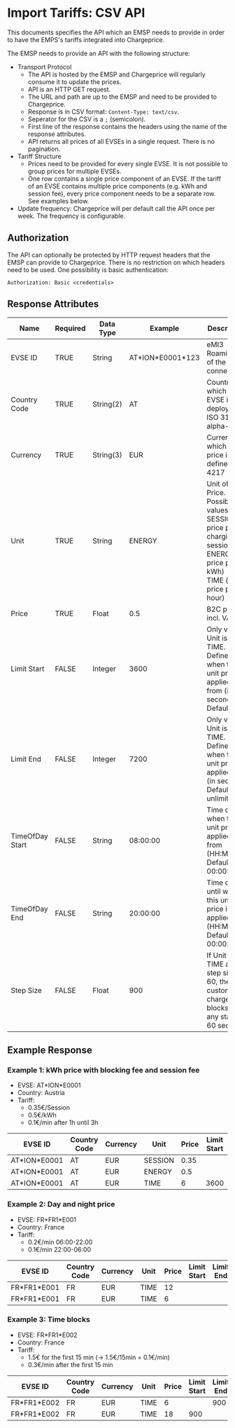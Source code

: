 # Import Tariffs: CSV API

This documents specifies the API which an EMSP needs to provide in order to have
the EMPS's tariffs integrated into Chargeprice.

The EMSP needs to provide an API with the following structure:

- Transport Protocol
  - The API is hosted by the EMSP and Chargeprice will regularly consume it to
    update the prices.
  - API is an HTTP GET request.
  - The URL and path are up to the EMSP and need to be provided to Chargeprice.
  - Response is in CSV format: `Content-Type: text/csv`.
  - Seperator for the CSV is a `;` (semicolon).
  - First line of the response contains the headers using the name of the
    response attributes.
  - API returns all prices of all EVSEs in a single request. There is no
    pagination.
- Tariff Structure
  - Prices need to be provided for every single EVSE. It is not possible to
    group prices for multiple EVSEs.
  - One row contains a single price component of an EVSE. If the tariff of an
    EVSE contains multiple price components (e.g. kWh and session fee), every
    price component needs to be a separate row. See examples below.
- Update frequency: Chargeprice will per default call the API once per week. The
  frequency is configurable.

## Authorization

The API can optionally be protected by HTTP request headers that the EMSP can
provide to Chargeprice. There is no restriction on which headers need to be
used. One possibility is basic authentication:

```http
Authorization: Basic <credentials>
```


## Response Attributes

| **Name**        | **Required** | **Data Type** | **Example**        | **Description**                                                                                                                |
|-----------------|--------------|---------------|--------------------|--------------------------------------------------------------------------------------------------------------------------------|
| EVSE ID         | TRUE         | String        | AT\*ION\*E0001*123 | eMI3 Roaming ID of the connector                                                                                               |
| Country Code    | TRUE         | String(2)     | AT                 | Country in which the EVSE is deployed. ISO 3166-1 alpha-2                                                                      |
| Currency        | TRUE         | String(3)     | EUR                | Currency in which the price is defined. ISO 4217                                                                               |
| Unit            | TRUE         | String        | ENERGY             | Unit of the Price. Possible values:<br>SESSION (= price per charging session)<br>ENERGY (= price per kWh)<br>TIME (= price per hour) |
| Price           | TRUE         | Float         | 0.5                | B2C price incl. VAT                                                                                                            |
| Limit Start     | FALSE        | Integer       | 3600               | Only valid if Unit is TIME.<br>Defines when this unit price is applied from (in seconds) Default: 0                                |
| Limit End       | FALSE        | Integer       | 7200               | Only valid if Unit is TIME.<br>Defines until when this unit price is applied to (in seconds) Default: unlimited                    |
| TimeOfDay Start | FALSE        | String        | 08:00:00           | Time of day when this unit price is applied from (HH:MM:SS) Default: 00:00:00                                                  |
| TimeOfDay End   | FALSE        | String        | 20:00:00           | Time of day until when this unit price is applied to (HH:MM:SS) Default: 00:00:00                                              |
| Step Size       | FALSE        | Float         | 900                | If Unit is TIME and step size is 60, the customer is charged in blocks of any started 60 seconds.                              |

## Example Response

### Example 1: kWh price with blocking fee and session fee

* EVSE: AT\*ION\*E0001
* Country: Austria
* Tariff:
  * 0.35€/Session
  * 0.5€/kWh 
  * 0.1€/min after 1h until 3h

| EVSE ID        | Country Code | Currency | Unit    | Price | Limit Start | Limit End | TimeOfDay Start | TimeOfDay End | Step Size |
|----------------|--------------|----------|---------|-------|-------------|-----------|-----------------|---------------|-----------|
| AT\*ION\*E0001 | AT           | EUR      | SESSION | 0.35  |             |           |                 |               |           |
| AT\*ION\*E0001 | AT           | EUR      | ENERGY  | 0.5   |             |           |                 |               |           |
| AT\*ION\*E0001 | AT           | EUR      | TIME    | 6     | 3600        | 10800     |                 |               |           |

### Example 2: Day and night price

* EVSE: FR\*FR1\*E001
* Country: France
* Tariff:
  * 0.2€/min 06:00-22:00
  * 0.1€/min 22:00-06:00

| EVSE ID       | Country Code | Currency | Unit | Price | Limit Start | Limit End | TimeOfDay Start | TimeOfDay End | Step Size |
|---------------|--------------|----------|------|-------|-------------|-----------|-----------------|---------------|-----------|
| FR\*FR1\*E001 | FR           | EUR      | TIME | 12    |             |           | 06:00:00        | 22:00:00      |           |
| FR\*FR1\*E001 | FR           | EUR      | TIME | 6     |             |           | 22:00:00        | 06:00:00      |           |

### Example 3: Time blocks

* EVSE: FR\*FR1\*E002
* Country: France
* Tariff:
  * 1.5€ for the first 15 min (-> 1.5€/15min = 0.1€/min)
  * 0.3€/min after the first 15 min

| EVSE ID       | Country Code | Currency | Unit | Price | Limit Start | Limit End | TimeOfDay Start | TimeOfDay End | Step Size |
|---------------|--------------|----------|------|-------|-------------|-----------|-----------------|---------------|-----------|
| FR\*FR1\*E002 | FR           | EUR      | TIME | 6     |             | 900       |                 |               | 900       |
| FR\*FR1\*E002 | FR           | EUR      | TIME | 18    | 900         |           |                 |               |           |
